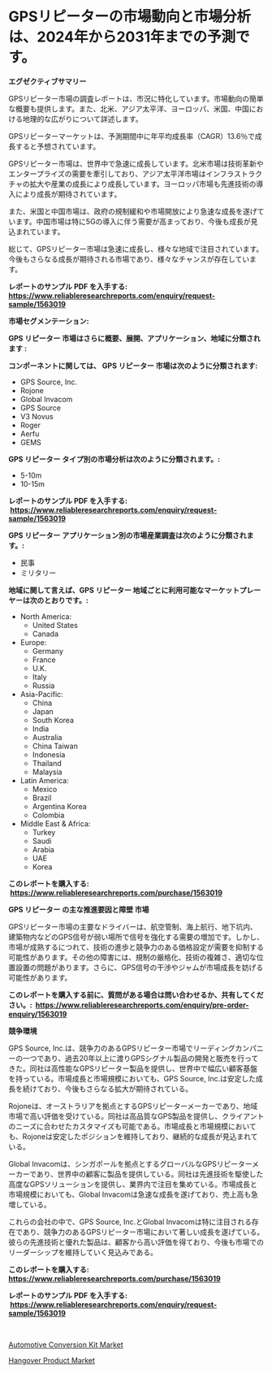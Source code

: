 <p><h1>GPSリピーターの市場動向と市場分析は、2024年から2031年までの予測です。</h1></p><p><strong>エグゼクティブサマリー</strong></p>
<p><p>GPSリピーター市場の調査レポートは、市況に特化しています。市場動向の簡単な概要も提供します。また、北米、アジア太平洋、ヨーロッパ、米国、中国における地理的な広がりについて詳述します。</p><p>GPSリピーターマーケットは、予測期間中に年平均成長率（CAGR）13.6％で成長すると予想されています。</p><p>GPSリピーター市場は、世界中で急速に成長しています。北米市場は技術革新やエンタープライズの需要を牽引しており、アジア太平洋市場はインフラストラクチャの拡大や産業の成長により成長しています。ヨーロッパ市場も先進技術の導入により成長が期待されています。</p><p>また、米国と中国市場は、政府の規制緩和や市場開放により急速な成長を遂げています。中国市場は特に5Gの導入に伴う需要が高まっており、今後も成長が見込まれています。</p><p>総じて、GPSリピーター市場は急速に成長し、様々な地域で注目されています。今後もさらなる成長が期待される市場であり、様々なチャンスが存在しています。</p></p>
<p><strong>レポートのサンプル PDF を入手する: <a href="https://www.reliableresearchreports.com/enquiry/request-sample/1563019">https://www.reliableresearchreports.com/enquiry/request-sample/1563019</a></strong></p>
<p><strong>市場セグメンテーション:</strong></p>
<p><strong> GPS リピーター 市場はさらに概要、展開、アプリケーション、地域に分類されます :</strong></p>
<p><strong>コンポーネントに関しては、 GPS リピーター 市場は次のように分類されます: &nbsp;</strong></p>
<p><ul><li>GPS Source, Inc.</li><li>Rojone</li><li>Global Invacom</li><li>GPS Source</li><li>V3 Novus</li><li>Roger</li><li>Aerfu</li><li>GEMS</li></ul></p>
<p><strong> GPS リピーター タイプ別の市場分析は次のように分類されます。:</strong></p>
<p><ul><li>5-10m</li><li>10-15m</li></ul></p>
<p><strong>レポートのサンプル PDF を入手する: &nbsp;<a href="https://www.reliableresearchreports.com/enquiry/request-sample/1563019">https://www.reliableresearchreports.com/enquiry/request-sample/1563019</a></strong></p>
<p><strong> GPS リピーター アプリケーション別の市場産業調査は次のように分類されます。:</strong></p>
<p><ul><li>民事</li><li>ミリタリー</li></ul></p>
<p><strong>地域に関して言えば、GPS リピーター 地域ごとに利用可能なマーケットプレーヤーは次のとおりです。:</strong></p>
<p><ul>
    <li>
        North America:
        <ul>
            <li>United States</li>
            <li>Canada</li>
        </ul>
    </li>
    <li>
        Europe:
        <ul>
            <li>Germany</li>
            <li>France</li>
            <li>U.K.</li>
            <li>Italy</li>
            <li>Russia</li>
        </ul>
    </li>
    <li>
        Asia-Pacific:
        <ul>
            <li>China</li>
            <li>Japan</li>
            <li>South Korea</li>
            <li>India</li>
            <li>Australia</li>
            <li>China Taiwan</li>
            <li>Indonesia</li>
            <li>Thailand</li>
            <li>Malaysia</li>
        </ul>
    </li>
    <li>
        Latin America:
        <ul>
            <li>Mexico</li>
            <li>Brazil</li>
            <li>Argentina Korea</li>
            <li>Colombia</li>
        </ul>
    </li>
    <li>
        Middle East & Africa:
        <ul>
            <li>Turkey</li>
            <li>Saudi</li>
            <li>Arabia</li>
            <li>UAE</li>
            <li>Korea</li>
        </ul>
    </li>
    </ul></p>
<p><strong>このレポートを購入する: &nbsp;<a href="https://www.reliableresearchreports.com/purchase/1563019">https://www.reliableresearchreports.com/purchase/1563019</a></strong></p>
<p><strong>GPS リピーター の主な推進要因と障壁 市場</strong></p>
<p><p>GPSリピーター市場の主要なドライバーは、航空管制、海上航行、地下坑内、建築物内などのGPS信号が弱い場所で信号を強化する需要の増加です。しかし、市場が成熟するにつれて、技術の進歩と競争力のある価格設定が需要を抑制する可能性があります。その他の障害には、規制の厳格化、技術の複雑さ、適切な位置設置の問題があります。さらに、GPS信号の干渉やジャムが市場成長を妨げる可能性があります。</p></p>
<p><strong>このレポートを購入する前に、質問がある場合は問い合わせるか、共有してください。:&nbsp; <a href="https://www.reliableresearchreports.com/enquiry/pre-order-enquiry/1563019">https://www.reliableresearchreports.com/enquiry/pre-order-enquiry/1563019</a></strong></p>
<p><strong>競争環境</strong></p>
<p><p>GPS Source, Inc.は、競争力のあるGPSリピーター市場でリーディングカンパニーの一つであり、過去20年以上に渡りGPSシグナル製品の開発と販売を行ってきた。同社は高性能なGPSリピーター製品を提供し、世界中で幅広い顧客基盤を持っている。市場成長と市場規模においても、GPS Source, Inc.は安定した成長を続けており、今後もさらなる拡大が期待されている。</p><p>Rojoneは、オーストラリアを拠点とするGPSリピーターメーカーであり、地域市場で高い評価を受けている。同社は高品質なGPS製品を提供し、クライアントのニーズに合わせたカスタマイズも可能である。市場成長と市場規模においても、Rojoneは安定したポジションを維持しており、継続的な成長が見込まれている。</p><p>Global Invacomは、シンガポールを拠点とするグローバルなGPSリピーターメーカーであり、世界中の顧客に製品を提供している。同社は先進技術を駆使した高度なGPSソリューションを提供し、業界内で注目を集めている。市場成長と市場規模においても、Global Invacomは急速な成長を遂げており、売上高も急増している。</p><p>これらの会社の中で、GPS Source, Inc.とGlobal Invacomは特に注目される存在であり、競争力のあるGPSリピーター市場において著しい成長を遂げている。彼らの先進技術と優れた製品は、顧客から高い評価を得ており、今後も市場でのリーダーシップを維持していく見込みである。</p></p>
<p><strong>このレポートを購入する: &nbsp; <a href="https://www.reliableresearchreports.com/purchase/1563019">https://www.reliableresearchreports.com/purchase/1563019</a></strong></p>
<p><strong>レポートのサンプル PDF を入手する: &nbsp;<a href="https://www.reliableresearchreports.com/enquiry/request-sample/1563019">https://www.reliableresearchreports.com/enquiry/request-sample/1563019</a></strong><strong></strong></p>
<p>&nbsp;</p>
<p><p><a href="https://natural-crush-b99.notion.site/Decoding-the-Automotive-Conversion-Kit-Market-A-Deep-Dive-into-the-Latest-Market-Trends-Market-Seg-97ef221728b6416695d8095a05aa0e78">Automotive Conversion Kit Market</a></p><p><a href="https://github.com/Alonsoolds3wq1d81czn8rbol/Market-Research-Report-List-1/blob/main/hangover-product-market.md">Hangover Product Market</a></p></p>